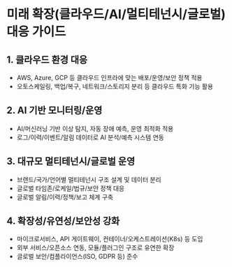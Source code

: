 # 미래 확장(클라우드/AI/멀티테넌시/글로벌) 대응 가이드

## 1. 클라우드 환경 대응
- AWS, Azure, GCP 등 클라우드 인프라에 맞는 배포/운영/보안 정책 적용
- 오토스케일링, 백업/복구, 네트워크/스토리지 분리 등 클라우드 특화 기능 활용

## 2. AI 기반 모니터링/운영
- AI/머신러닝 기반 이상 탐지, 자동 장애 예측, 운영 최적화 적용
- 로그/이력/이벤트/알림 데이터로 AI 분석/예측 시스템 연동

## 3. 대규모 멀티테넌시/글로벌 운영
- 브랜드/국가/언어별 멀티테넌시 구조 설계 및 데이터 분리
- 글로벌 타임존/로케일/법규/보안 정책 대응
- 글로벌 알림/이력/정책/보고 체계 구축

## 4. 확장성/유연성/보안성 강화
- 마이크로서비스, API 게이트웨이, 컨테이너/오케스트레이션(K8s) 등 도입
- 외부 서비스/오픈소스 연동, 모듈/플러그인 구조로 유연한 확장
- 글로벌 보안/컴플라이언스(ISO, GDPR 등) 준수 